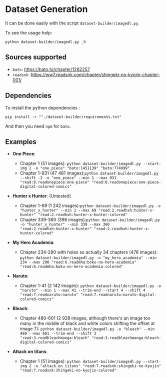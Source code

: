 # Dataset Generation

It can be done easily with the script ```dataset-builder/imagedl.py```.

To see the usage help:

```
python dataset-builder/imagedl.py _h
```

## Sources supported

- ```bato```: https://bato.to/chapter/1262257
- ```readsnk```: https://ww7.readsnk.com/chapter/shingeki-no-kyojin-chapter-001/

## Dependencies

To install the python dependencies :
```
pip install -r ""./dataset-builder/requirements.txt"
```
And then you need ```npm``` for ```bato```.

## Examples


- **One Piece**:
  - Chapter 1 (51 images): ```python dataset-builder/imagedl.py --start-img 2 -o "one_piece" "bato:1451139" "bato:774999"```
  - Chapter 1-931 (47 481 images):```python dataset-builder/imagedl.py --shift -2 -o "one_piece" --min 1 --max 931 "read:8.readonepiece:one-piece" "read:8.readonepiece:one-piece-digital-colored-comics"```
- **Hunter x Hunter**: (Untested)
  - Chapter 1-69  (1 242 images):```python dataset-builder/imagedl.py -o "hunter_x_hunter" --min 1 --max 69 "read:2.readhxh:hunter-x-hunter" "read:2.readhxh:hunter-x-hunter-colored"```
  - Chapter 339-360  (396 images):```python dataset-builder/imagedl.py -o "hunter_x_hunter" --min 339 --max 360 "read:2.readhxh:hunter-x-hunter" "read:2.readhxh:hunter-x-hunter-colored"```

- **My Hero Academia**:
  - Chapter 234-290 with holes so actually 34 chapters (476 images): ```python dataset-builder/imagedl.py -o "my_hero_academia" --min 234 --max 290 "read:6.readmha:boku-no-hero-academia" "read:6.readmha:boku-no-hero-academia-colored"```

- **Naruto**:
  - Chapter 1-41 (2 142 images): ```python dataset-builder/imagedl.py -o "naruto" --min 1 --max 41 --trim-end --start 4 --shift 4 "read:7.readnaruto:naruto" "read:7.readnaruto:naruto-digital-colored-comics"```

- **Bleach**:
  - Chapter 480-601 (2 928 images, although there's an image too many in the middle of black and white colors shifting the offset at image 7): ```python dataset-builder/imagedl.py -o "bleach" --min 480 --max 601 --trim-end --shift 3 "read:3.readbleachmanga:bleach" "read:3.readbleachmanga:bleach-digital-colored-comics"```
- **Attack on titans**:
  - Chapter 1 (51 images): ```python dataset-builder/imagedl.py --start-img 2 -o "attack_on_titans" "read:7.readsnk:shingeki-no-kyojin" "read:7.readsnk:shingeki-no-kyojin-colored"```
